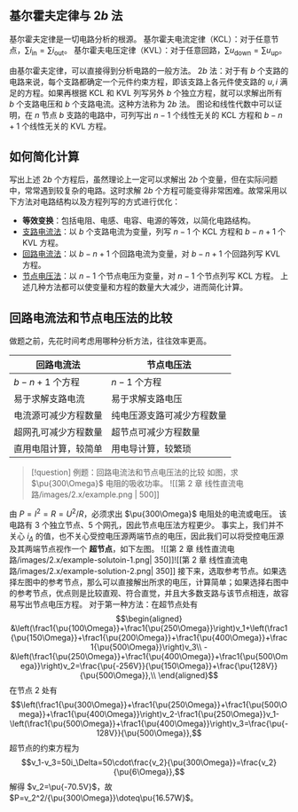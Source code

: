 ## 基尔霍夫定律与 $2b$ 法
基尔霍夫定律是一切电路分析的根源。
基尔霍夫电流定律（KCL）：对于任意节点，$\sum i _{\mathrm{in}}=\sum i _{\mathrm{out}}$。
基尔霍夫电压定律（KVL）：对于任意回路，$\sum u _{\mathrm{down}}=\sum u _{\mathrm{up}}$。

由基尔霍夫定律，可以直接得到分析电路的一般方法。
$2b$ 法：对于有 $b$ 个支路的电路来说，每个支路都确定一个元件约束方程，即该支路上各元件使支路的 $u, i$ 满足的方程。如果再根据 KCL 和 KVL 列写另外 $b$ 个独立方程，就可以求解出所有 $b$ 个支路电压和 $b$ 个支路电流。这种方法称为 $2b$ 法。
图论和线性代数中可以证明，在 $n$ 节点 $b$ 支路的电路中，可列写出 $n − 1$ 个线性无关的 KCL 方程和 $b − n + 1$ 个线性无关的 KVL 方程。
## 如何简化计算
写出上述 $2b$ 个方程后，虽然理论上一定可以求解出 $2b$ 个变量，但在实际问题中，常常遇到较复杂的电路。这时求解 $2b$ 个方程可能变得非常困难。故常采用以下方法对电路结构以及方程列写的方式进行优化：
- **等效变换**：包括电阻、电感、电容、电源的等效，以简化电路结构。
- [支路电流法](第%202%20章%20线性直流电路/2.3%20支路电流法.md)：以 $b$ 个支路电流为变量，列写 $n-1$ 个 KCL 方程和 $b-n+1$ 个 KVL 方程。
- [回路电流法](第%202%20章%20线性直流电路/2.4%20回路电流法.md)：以 $b − n + 1$ 个回路电流为变量，对 $b − n + 1$ 个回路列写 KVL 方程。
- [节点电压法](第%202%20章%20线性直流电路/2.5%20节点电压法.md)：以 $n − 1$ 个节点电压为变量，对 $n − 1$ 个节点列写 KCL 方程。
上述几种方法都可以使变量和方程的数量大大减少，进而简化计算。
## 回路电流法和节点电压法的比较
做题之前，先花时间考虑用哪种分析方法，往往效率更高。

| 回路电流法           | 节点电压法         |
| --------------- | ------------- |
| $b − n + 1$ 个方程 | $n − 1$ 个方程   |
| 易于求解支路电流        | 易于求解支路电压      |
| 电流源可减少方程数量      | 纯电压源支路可减少方程数量 |
| 超网孔可减少方程数量      | 超节点可减少方程数量    |
| 直用电阻计算，较简单      | 用电导计算，较繁琐     |
> [!question] 例题：回路电流法和节点电压法的比较
> 如图，求 $\pu{300\Omega}$ 电阻的吸收功率。
> ![[第 2 章 线性直流电路/images/2.x/example.png | 500]]

由 $P=I^2=R=U^2/R$，必须求出 $\pu{300\Omega}$ 电阻处的电流或电压。
该电路有 3 个独立节点、5 个网孔，因此节点电压法方程更少。
事实上，我们并不关心 $i_\Delta$ 的值，也不关心受控电压源两端节点的电压，因此我们可以将受控电压源及其两端节点视作一个 **超节点**，如下左图。
![[第 2 章 线性直流电路/images/2.x/example-solutoin-1.png| 350]]![[第 2 章 线性直流电路/images/2.x/example-solution-2.png| 350]]
接下来，选取参考节点。如果选择左图中的参考节点，那么可以直接解出所求的电压，计算简单；如果选择右图中的参考节点，优点则是比较直观、符合直觉，并且大多数支路与该节点相连，故容易写出节点电压方程。
对于第一种方法：在超节点处有 $$\begin{aligned}
	&\left(\frac1{\pu{100\Omega}}+\frac1{\pu{250\Omega}}\right)v_1+\left(\frac1{\pu{150\Omega}}+\frac1{\pu{200\Omega}}+\frac1{\pu{400\Omega}}+\frac1{\pu{500\Omega}}\right)v_3\\
	-&\left(\frac1{\pu{250\Omega}}+\frac1{\pu{400\Omega}}+\frac1{\pu{500\Omega}}\right)v_2=\frac{\pu{-256V}}{\pu{150\Omega}}+\frac{\pu{128V}}{\pu{500\Omega}},\\
\end{aligned}$$在节点 $2$ 处有 $$\left(\frac1{\pu{300\Omega}}+\frac1{\pu{250\Omega}}+\frac1{\pu{500\Omega}}+\frac1{\pu{400\Omega}}\right)v_2-\frac1{\pu{250\Omega}}v_1-\left(\frac1{\pu{500\Omega}}+\frac1{\pu{400\Omega}}\right)v_3=\frac{\pu{-128V}}{\pu{500\Omega}},$$超节点的约束方程为 $$v_1-v_3=50i_\Delta=50\cdot\frac{v_2}{\pu{300\Omega}}=\frac{v_2}{\pu{6\Omega}},$$解得 $v_2=\pu{-70.5V}$，故 $P=v_2^2/{\pu{300\Omega}}\doteq\pu{16.57W}$。